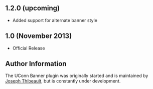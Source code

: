 ## 1.2.0 (upcoming)
- Added support for alternate banner style

## 1.0 (November 2013)

* Official Release

## Author Information

The UConn Banner plugin was originally started and is maintained by [Joseph Thibeault](http://github.com/jrthib/), but is constantly under development.
